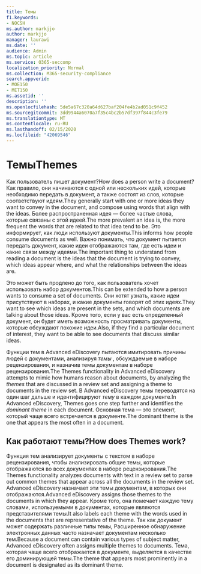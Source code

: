 ```yaml
---
title: Темы
f1.keywords:
- NOCSH
ms.author: markjjo
author: markjjo
manager: laurawi
ms.date: ''
audience: Admin
ms.topic: article
ms.service: O365-seccomp
localization_priority: Normal
ms.collection: M365-security-compliance
search.appverid:
- MOE150
- MET150
ms.assetid: ''
description: ''
ms.openlocfilehash: 5de5a67c320a64d627baf204fe4b2ad051c9f452
ms.sourcegitcommit: 3dd9944a6070a7f35c4bc2b57df397f844c3fe79
ms.translationtype: MT
ms.contentlocale: ru-RU
ms.lasthandoff: 02/15/2020
ms.locfileid: "42069546"
---
```

# <a name="themes"></a><span data-ttu-id="86b38-102">Темы</span><span class="sxs-lookup"><span data-stu-id="86b38-102">Themes</span></span>

<span data-ttu-id="86b38-103">Как пользователь пишет документ?</span><span class="sxs-lookup"><span data-stu-id="86b38-103">How does a person write a document?</span></span> <span data-ttu-id="86b38-104">Как правило, они начинаются с одной или нескольких идей, которые необходимо передать в документ, а также состоят из слов, которые соответствуют идеям.</span><span class="sxs-lookup"><span data-stu-id="86b38-104">They generally start with one or more ideas they want to convey in the document, and compose using words that align with the ideas.</span></span> <span data-ttu-id="86b38-105">Более распространенная идея — более частые слова, которые связаны с этой идеей.</span><span class="sxs-lookup"><span data-stu-id="86b38-105">The more prevalent an idea is, the more frequent the words that are related to that idea tend to be.</span></span> <span data-ttu-id="86b38-106">Это информирует, как люди используют документы.</span><span class="sxs-lookup"><span data-stu-id="86b38-106">This informs how people consume documents as well.</span></span> <span data-ttu-id="86b38-107">Важно понимать, что документ пытается передать документ, какие идеи отображаются там, где есть идеи и какие связи между идеями.</span><span class="sxs-lookup"><span data-stu-id="86b38-107">The important thing to understand from reading a document is the ideas that the document is trying to convey, which ideas appear where, and what the relationships between the ideas are.</span></span>

<span data-ttu-id="86b38-108">Это может быть продлено до того, как пользователь хочет использовать набор документов.</span><span class="sxs-lookup"><span data-stu-id="86b38-108">This can be extended to how a person wants to consume a set of documents.</span></span> <span data-ttu-id="86b38-109">Они хотят узнать, какие идеи присутствуют в наборах, и какие документы говорят об этих идеях.</span><span class="sxs-lookup"><span data-stu-id="86b38-109">They want to see which ideas are present in the sets, and which documents are talking about those ideas.</span></span> <span data-ttu-id="86b38-110">Кроме того, если у вас есть определенный документ, он будет иметь возможность просматривать документы, которые обсуждают похожие идеи.</span><span class="sxs-lookup"><span data-stu-id="86b38-110">Also, if they find a particular document of interest, they want to be able to see documents that discuss similar ideas.</span></span>

<span data-ttu-id="86b38-111">Функции тем в Advanced eDiscovery пытаются имитировать причины людей с документами, анализируя *темы* , обсуждаемые в наборе рецензирования, и назначив темы документам в наборе рецензирования.</span><span class="sxs-lookup"><span data-stu-id="86b38-111">The Themes functionality in Advanced eDiscovery attempts to mimic how humans reason about documents, by analyzing the *themes* that are discussed in a review set and assigning a theme to documents in the review set.</span></span> <span data-ttu-id="86b38-112">В Advanced eDiscovery темы переводятся на один шаг дальше и идентифицируют *тему* в каждом документе.</span><span class="sxs-lookup"><span data-stu-id="86b38-112">In Advanced eDiscovery, Themes goes one step further and identifies the *dominant theme* in each document.</span></span> <span data-ttu-id="86b38-113">Основная тема — это элемент, который чаще всего встречается в документе.</span><span class="sxs-lookup"><span data-stu-id="86b38-113">The dominant theme is the one that appears the most often in a document.</span></span>

## <a name="how-does-themes-work"></a><span data-ttu-id="86b38-114">Как работают темы?</span><span class="sxs-lookup"><span data-stu-id="86b38-114">How does Themes work?</span></span>

<span data-ttu-id="86b38-115">Функция тем анализирует документы с текстом в наборе рецензирования, чтобы анализировать общие темы, которые отображаются во всех документах в наборе рецензирования.</span><span class="sxs-lookup"><span data-stu-id="86b38-115">The Themes functionality analyzes documents with text in a review set to parse out common themes that appear across all the documents in the review set.</span></span> <span data-ttu-id="86b38-116">Advanced eDiscovery назначает эти темы документам, в которых они отображаются.</span><span class="sxs-lookup"><span data-stu-id="86b38-116">Advanced eDiscovery assigns those themes to the documents in which they appear.</span></span> <span data-ttu-id="86b38-117">Кроме того, она помечает каждую тему словами, используемыми в документах, которые являются представителями темы.</span><span class="sxs-lookup"><span data-stu-id="86b38-117">It also labels each theme with the words used in the documents that are representative of the theme.</span></span> <span data-ttu-id="86b38-118">Так как документ может содержать различные типы темы, Расширенное обнаружение электронных данных часто назначает документам несколько тем.</span><span class="sxs-lookup"><span data-stu-id="86b38-118">Because a document can contain various types of subject matter, Advanced eDiscovery often assigns multiple themes to documents.</span></span> <span data-ttu-id="86b38-119">Тема, которая чаще всего отображается в документе, выделяется в качестве его доминирующей темы.</span><span class="sxs-lookup"><span data-stu-id="86b38-119">The theme that appears most prominently in a document is designated as its dominant theme.</span></span>
